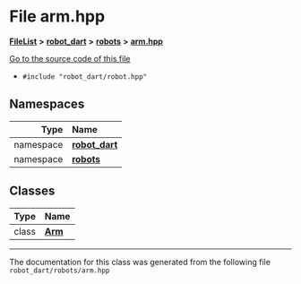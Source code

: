 

# File arm.hpp



[**FileList**](files.md) **>** [**robot\_dart**](dir_166284c5f0440000a6384365f2a45567.md) **>** [**robots**](dir_087fbdcd93b501a5d3f98df93e9f8cc4.md) **>** [**arm.hpp**](arm_8hpp.md)

[Go to the source code of this file](arm_8hpp_source.md)



* `#include "robot_dart/robot.hpp"`













## Namespaces

| Type | Name |
| ---: | :--- |
| namespace | [**robot\_dart**](namespacerobot__dart.md) <br> |
| namespace | [**robots**](namespacerobot__dart_1_1robots.md) <br> |


## Classes

| Type | Name |
| ---: | :--- |
| class | [**Arm**](classrobot__dart_1_1robots_1_1Arm.md) <br> |



















































------------------------------
The documentation for this class was generated from the following file `robot_dart/robots/arm.hpp`


